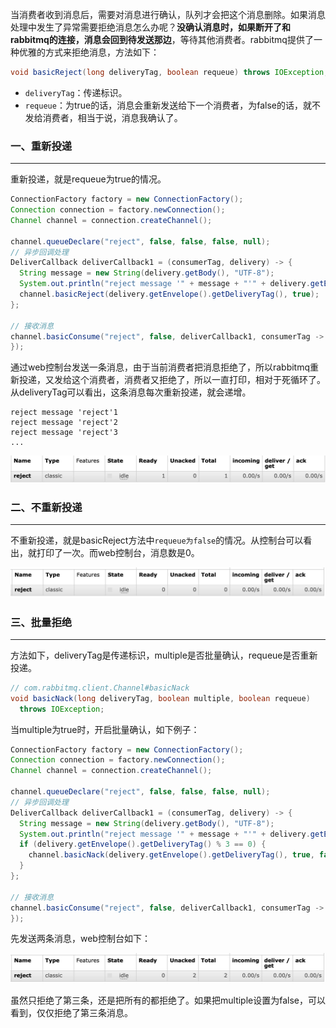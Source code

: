 当消费者收到消息后，需要对消息进行确认，队列才会把这个消息删除。如果消息处理中发生了异常需要拒绝消息怎么办呢？**没确认消息时，如果断开了和rabbitmq的连接，消息会回到待发送那边**，等待其他消费者。rabbitmq提供了一种优雅的方式来拒绝消息，方法如下：

```java
void basicReject(long deliveryTag, boolean requeue) throws IOException;
```

- `deliveryTag`：传递标识。
- `requeue`：为true的话，消息会重新发送给下一个消费者，为false的话，就不发给消费者，相当于说，消息我确认了。



### 一、重新投递

---

重新投递，就是requeue为true的情况。

```java
ConnectionFactory factory = new ConnectionFactory();
Connection connection = factory.newConnection();
Channel channel = connection.createChannel();

channel.queueDeclare("reject", false, false, false, null);
// 异步回调处理
DeliverCallback deliverCallback1 = (consumerTag, delivery) -> {
  String message = new String(delivery.getBody(), "UTF-8");
  System.out.println("reject message '" + message + "'" + delivery.getEnvelope().getDeliveryTag());
  channel.basicReject(delivery.getEnvelope().getDeliveryTag(), true);
};

// 接收消息
channel.basicConsume("reject", false, deliverCallback1, consumerTag -> {
});
```

通过web控制台发送一条消息，由于当前消费者把消息拒绝了，所以rabbitmq重新投递，又发给这个消费者，消费者又拒绝了，所以一直打印，相对于死循环了。从deliveryTag可以看出，这条消息每次重新投递，就会递增。

```
reject message 'reject'1
reject message 'reject'2
reject message 'reject'3
...
```

<img src="img/008eGmZEgy1godfzbtzjmj313q03gweh.jpg" style="zoom:80%">



### 二、不重新投递

---

不重新投递，就是basicReject方法中`requeue为false`的情况。从控制台可以看出，就打印了一次。而web控制台，消息数是0。

<img src="img/008eGmZEgy1godgi0dvvjj313y03w0sq.jpg" style="zoom:80%">



### 三、批量拒绝

---

方法如下，deliveryTag是传递标识，multiple是否批量确认，requeue是否重新投递。

```java
// com.rabbitmq.client.Channel#basicNack
void basicNack(long deliveryTag, boolean multiple, boolean requeue)
  throws IOException;
```

当multiple为true时，开启批量确认，如下例子：

```java
ConnectionFactory factory = new ConnectionFactory();
Connection connection = factory.newConnection();
Channel channel = connection.createChannel();

channel.queueDeclare("reject", false, false, false, null);
// 异步回调处理
DeliverCallback deliverCallback1 = (consumerTag, delivery) -> {
  String message = new String(delivery.getBody(), "UTF-8");
  System.out.println("reject message '" + message + "'" + delivery.getEnvelope().getDeliveryTag());
  if (delivery.getEnvelope().getDeliveryTag() % 3 == 0) {
    channel.basicNack(delivery.getEnvelope().getDeliveryTag(), true, false);
  }
};

// 接收消息
channel.basicConsume("reject", false, deliverCallback1, consumerTag -> {
});
```

先发送两条消息，web控制台如下：

<img src="img/008eGmZEgy1godmytrmbrj313w03s3yi.jpg" style="zoom:80%">

虽然只拒绝了第三条，还是把所有的都拒绝了。如果把multiple设置为false，可以看到，仅仅拒绝了第三条消息。